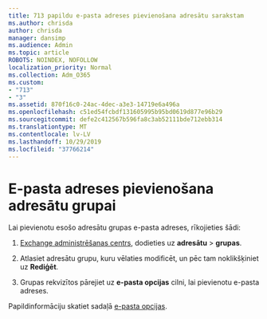 ```yaml
---
title: 713 papildu e-pasta adreses pievienošana adresātu sarakstam
ms.author: chrisda
author: chrisda
manager: dansimp
ms.audience: Admin
ms.topic: article
ROBOTS: NOINDEX, NOFOLLOW
localization_priority: Normal
ms.collection: Adm_O365
ms.custom:
- "713"
- "3"
ms.assetid: 870f16c0-24ac-4dec-a3e3-14719e6a496a
ms.openlocfilehash: c51ed54fcbdf131605995b95bd0619d877e96b29
ms.sourcegitcommit: defe2c412567b596fa8c3ab52111bde712ebb314
ms.translationtype: MT
ms.contentlocale: lv-LV
ms.lasthandoff: 10/29/2019
ms.locfileid: "37766214"
---
```

# <a name="add-an-email-address-for-a-distribution-group"></a>E-pasta adreses pievienošana adresātu grupai

Lai pievienotu esošo adresātu grupas e-pasta adreses, rīkojieties šādi:

1. [Exchange administrēšanas centrs](https://outlook.office365.com/ecp/), dodieties uz **adresātu** \> **grupas**.

2. Atlasiet adresātu grupu, kuru vēlaties modificēt, un pēc tam noklikšķiniet uz **Rediģēt**.

3. Grupas rekvizītos pārejiet uz **e-pasta opcijas** cilni, lai pievienotu e-pasta adreses. 

Papildinformāciju skatiet sadaļā [e-pasta opcijas](https://technet.microsoft.com/library/bb124513.aspx#emailoptions).
